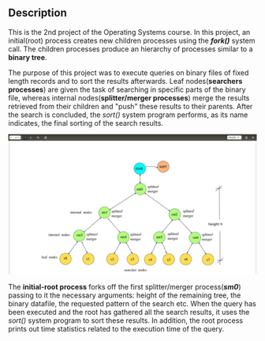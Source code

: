 
## Description
This is the 2nd project of the Operating Systems course. In this project, an initial(root) process creates new children processes using the **_fork()_** system call. The children processes produce an hierarchy of processes similar to a **binary tree**. 

The purpose of this project was to execute queries on binary files of fixed length records and to sort the results afterwards. Leaf nodes(**searchers processes**) are given the task of searching in specific parts of the binary file, whereas internal nodes(**splitter/merger processes**) merge the results retrieved from their children and "push" these results to their parents. After the search is concluded, the *sort()* system program performs, as its name indicates, the final sorting of the search results.

![Screenshot](BinaryTree.png)

The **initial-root process** forks off the first splitter/merger process(**_sm0_**) passing to it the necessary arguments: height of the remaining tree, the binary datafile, the requested pattern of the search etc. When the query has been executed and the root has gathered all the search results, it uses the *sort()* system program to sort these results. In addition, the root process prints out time statistics related to the execution time of the query.

 
